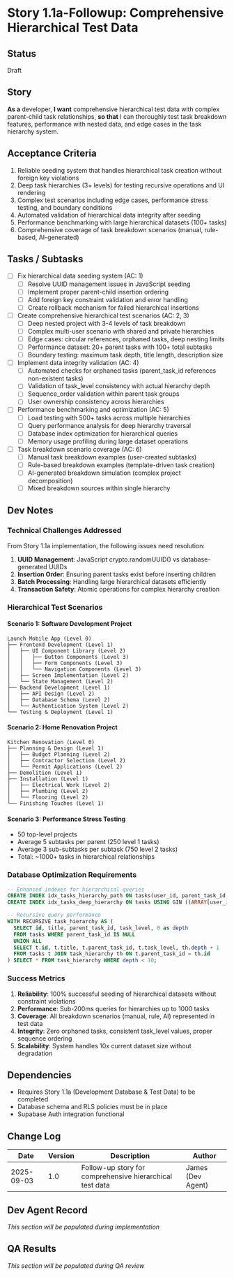 # Story 1.1a-Followup: Comprehensive Hierarchical Test Data

## Status
Draft

## Story

**As a** developer,
**I want** comprehensive hierarchical test data with complex parent-child task relationships,
**so that** I can thoroughly test task breakdown features, performance with nested data, and edge cases in the task hierarchy system.

## Acceptance Criteria

1. Reliable seeding system that handles hierarchical task creation without foreign key violations
2. Deep task hierarchies (3+ levels) for testing recursive operations and UI rendering
3. Complex test scenarios including edge cases, performance stress testing, and boundary conditions
4. Automated validation of hierarchical data integrity after seeding
5. Performance benchmarking with large hierarchical datasets (100+ tasks)
6. Comprehensive coverage of task breakdown scenarios (manual, rule-based, AI-generated)

## Tasks / Subtasks

- [ ] Fix hierarchical data seeding system (AC: 1)
  - [ ] Resolve UUID management issues in JavaScript seeding
  - [ ] Implement proper parent-child insertion ordering
  - [ ] Add foreign key constraint validation and error handling
  - [ ] Create rollback mechanism for failed hierarchical insertions
- [ ] Create comprehensive hierarchical test scenarios (AC: 2, 3)
  - [ ] Deep nested project with 3-4 levels of task breakdown
  - [ ] Complex multi-user scenario with shared and private hierarchies
  - [ ] Edge cases: circular references, orphaned tasks, deep nesting limits
  - [ ] Performance dataset: 20+ parent tasks with 100+ total subtasks
  - [ ] Boundary testing: maximum task depth, title length, description size
- [ ] Implement data integrity validation (AC: 4)
  - [ ] Automated checks for orphaned tasks (parent_task_id references non-existent tasks)
  - [ ] Validation of task_level consistency with actual hierarchy depth
  - [ ] Sequence_order validation within parent task groups
  - [ ] User ownership consistency across hierarchies
- [ ] Performance benchmarking and optimization (AC: 5)
  - [ ] Load testing with 500+ tasks across multiple hierarchies
  - [ ] Query performance analysis for deep hierarchy traversal
  - [ ] Database index optimization for hierarchical queries
  - [ ] Memory usage profiling during large dataset operations
- [ ] Task breakdown scenario coverage (AC: 6)
  - [ ] Manual task breakdown examples (user-created subtasks)
  - [ ] Rule-based breakdown examples (template-driven task creation)
  - [ ] AI-generated breakdown simulation (complex project decomposition)
  - [ ] Mixed breakdown sources within single hierarchy

## Dev Notes

### Technical Challenges Addressed

From Story 1.1a implementation, the following issues need resolution:
1. **UUID Management**: JavaScript crypto.randomUUID() vs database-generated UUIDs
2. **Insertion Order**: Ensuring parent tasks exist before inserting children
3. **Batch Processing**: Handling large hierarchical datasets efficiently
4. **Transaction Safety**: Atomic operations for complex hierarchy creation

### Hierarchical Test Scenarios

#### Scenario 1: Software Development Project
```
Launch Mobile App (Level 0)
├── Frontend Development (Level 1)
│   ├── UI Component Library (Level 2)
│   │   ├── Button Components (Level 3)
│   │   ├── Form Components (Level 3)
│   │   └── Navigation Components (Level 3)
│   ├── Screen Implementation (Level 2)
│   └── State Management (Level 2)
├── Backend Development (Level 1)
│   ├── API Design (Level 2)
│   ├── Database Schema (Level 2)
│   └── Authentication System (Level 2)
└── Testing & Deployment (Level 1)
```

#### Scenario 2: Home Renovation Project  
```
Kitchen Renovation (Level 0)
├── Planning & Design (Level 1)
│   ├── Budget Planning (Level 2)
│   ├── Contractor Selection (Level 2)
│   └── Permit Applications (Level 2)
├── Demolition (Level 1)
├── Installation (Level 1)
│   ├── Electrical Work (Level 2)
│   ├── Plumbing (Level 2)
│   └── Flooring (Level 2)
└── Finishing Touches (Level 1)
```

#### Scenario 3: Performance Stress Testing
- 50 top-level projects
- Average 5 subtasks per parent (250 level 1 tasks)  
- Average 3 sub-subtasks per subtask (750 level 2 tasks)
- Total: ~1000+ tasks in hierarchical relationships

### Database Optimization Requirements

```sql
-- Enhanced indexes for hierarchical queries
CREATE INDEX idx_tasks_hierarchy_path ON tasks(user_id, parent_task_id, task_level, sequence_order);
CREATE INDEX idx_tasks_deep_hierarchy ON tasks USING GIN ((ARRAY[user_id, parent_task_id]));

-- Recursive query performance
WITH RECURSIVE task_hierarchy AS (
  SELECT id, title, parent_task_id, task_level, 0 as depth 
  FROM tasks WHERE parent_task_id IS NULL
  UNION ALL
  SELECT t.id, t.title, t.parent_task_id, t.task_level, th.depth + 1
  FROM tasks t JOIN task_hierarchy th ON t.parent_task_id = th.id
) SELECT * FROM task_hierarchy WHERE depth < 10;
```

### Success Metrics

1. **Reliability**: 100% successful seeding of hierarchical datasets without constraint violations
2. **Performance**: Sub-200ms queries for hierarchies up to 1000 tasks
3. **Coverage**: All breakdown scenarios (manual, rule, AI) represented in test data
4. **Integrity**: Zero orphaned tasks, consistent task_level values, proper sequence ordering
5. **Scalability**: System handles 10x current dataset size without degradation

## Dependencies

- Requires Story 1.1a (Development Database & Test Data) to be completed
- Database schema and RLS policies must be in place
- Supabase Auth integration functional

## Change Log

| Date | Version | Description | Author |
|------|---------|-------------|---------|
| 2025-09-03 | 1.0 | Follow-up story for comprehensive hierarchical test data | James (Dev Agent) |

## Dev Agent Record

*This section will be populated during implementation*

## QA Results

*This section will be populated during QA review*
